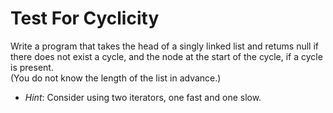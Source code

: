 # Test For Cyclicity


Write a program that takes the head of a singly linked list and retums null if there does not exist a cycle, and the node at the start of the cycle, if a cycle is present.  
 (You do not know the length of the list in advance.)

- *Hint*: Consider using two iterators, one fast and one slow.


<br><br>



